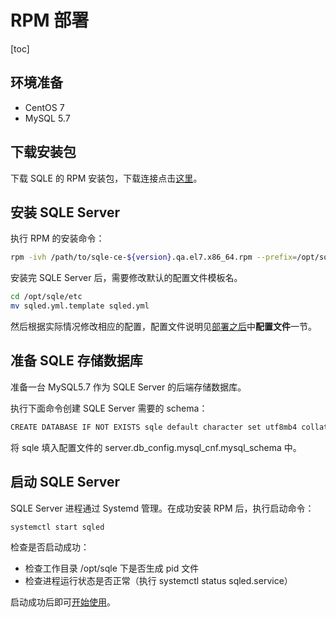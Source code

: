 # RPM 部署
[toc]

## 环境准备
* CentOS 7
* MySQL 5.7

## 下载安装包

下载 SQLE 的 RPM 安装包，下载连接点击[这里](https://github.com/actiontech/sqle/releases)。

## 安装 SQLE Server

执行 RPM 的安装命令：
```sh
rpm -ivh /path/to/sqle-ce-${version}.qa.el7.x86_64.rpm --prefix=/opt/sqle
```

安装完 SQLE Server 后，需要修改默认的配置文件模板名。

```sh
cd /opt/sqle/etc
mv sqled.yml.template sqled.yml
```

然后根据实际情况修改相应的配置，配置文件说明见[部署之后](2.4_after_deploy.md)中**配置文件**一节。

## 准备 SQLE 存储数据库
准备一台 MySQL5.7 作为 SQLE Server 的后端存储数据库。

执行下面命令创建 SQLE Server 需要的 schema：
```sh
CREATE DATABASE IF NOT EXISTS sqle default character set utf8mb4 collate utf8mb4_unicode_ci
```

将 sqle 填入配置文件的 server.db_config.mysql_cnf.mysql_schema 中。

## 启动 SQLE Server
SQLE Server 进程通过 Systemd 管理。在成功安装 RPM 后，执行启动命令：
```sh
systemctl start sqled
```

检查是否启动成功：
* 检查工作目录 /opt/sqle 下是否生成 pid 文件
* 检查进程运行状态是否正常（执行 systemctl status sqled.service）

启动成功后即可[开始使用](2.4_after_deploy.md)。